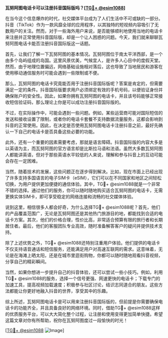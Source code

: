 **瓦努阿图电话卡可以注册抖音国际版吗？[[TG💪+ @esim1088](https://t.me/s/esim1088)]**

在当今这个信息爆炸的时代，社交媒体平台成为了人们生活中不可或缺的一部分。抖音（TikTok）作为一款风靡全球的应用程序，以其独特的短视频内容吸引了无数用户的关注。然而，对于一些海外用户来说，是否能够顺利地使用当地的电话卡来注册并正常使用抖音国际版，却是一个让人困惑的问题。今天，我们就来聊聊瓦努阿图电话卡能否注册抖音国际版这一话题。

首先，让我们了解一下瓦努阿图的基本情况。瓦努阿图位于南太平洋西部，是一个由多个岛屿组成的岛国。这里风景优美，气候宜人，是许多人心目中的度假天堂。然而，由于地理位置偏远，网络基础设施相对落后，这也导致了当地居民和游客在使用移动通信服务时可能会遇到一些限制或不便。

那么，瓦努阿图的电话卡究竟能否用于注册抖音国际版呢？答案是肯定的，但需要满足一定的条件。抖音国际版要求用户必须绑定有效的手机号码，以便验证身份并确保账户的安全性。因此，如果你拥有瓦努阿图的电话卡，并且该号码能够正常接收短信验证码，那么理论上你是可以成功注册抖音国际版的。

不过，在实际操作中，可能会遇到一些问题。例如，某些运营商可能对国际短信的发送和接收设置了限制，或者你的电话卡套餐不支持数据流量服务，这都会影响到抖音的正常使用。因此，在决定是否使用瓦努阿图电话卡注册抖音之前，最好先确认一下自己的电话卡是否具备这些必要的功能。

此外，还有一个重要的因素需要考虑，那就是语言障碍。抖音国际版的内容大多是以英语为主，而瓦努阿图的官方语言却是比斯拉马语和法语。虽然大多数瓦努阿图人都能讲英语，但对于那些英语水平较低的人来说，理解和参与抖音上的互动可能会存在一定困难。

当然，随着技术的发展，这些问题正在逐步得到解决。比如，现在市面上已经出现了许多支持多国语言的电子SIM卡（eSIM），它们可以在不同国家和地区之间轻松切换，为用户提供更加便捷的通信体验。其中，TG💪+ @esim1088就是一个非常不错的选择。通过他们的服务，你可以随时随地购买适合瓦努阿图的电话卡，无需更换实体SIM卡，即可享受稳定的网络连接和流畅的社交媒体体验。

说到这里，相信很多人都会好奇，为什么选择TG💪+ @esim1088呢？首先，他们的产品覆盖范围广，无论是瓦努阿图还是其他热门旅游目的地，都能找到合适的电话卡方案。其次，他们的价格合理，性价比高，非常适合预算有限的旅行者和长期居住者。最后，他们的客服团队专业高效，随时准备解答客户的疑问并提供技术支持。

除了上述优势之外，TG💪+ @esim1088还特别注重用户体验。他们提供的电话卡不仅支持语音通话和短信服务，还能满足用户对高速互联网的需求。这意味着，无论是在海滩上晒太阳，还是在城市里逛街购物，你都可以随时随地观看抖音视频，分享自己的精彩瞬间。

当然，如果你想进一步提升自己的抖音体验，还可以尝试一些小技巧。例如，利用TG💪+ @esim1088的服务，选择一个信号更强、网速更快的电话卡；下载专门的加速工具，提高视频加载速度；积极参与社区讨论，结识志同道合的朋友。这些方法都能让你更好地融入抖音的世界，享受其中的乐趣。

综上所述，瓦努阿图电话卡是可以用来注册抖音国际版的，但前提是你需要确保电话卡的功能齐全，并且具备良好的网络环境。同时，借助TG💪+ @esim1088这样的优质服务平台，可以大大简化整个过程，让注册和使用变得更加简单快捷。希望这篇文章对你有所帮助，祝你在瓦努阿图度过一段愉快的时光！

[[TG💪+ @esim1088](https://t.me/s/esim1088) ![Image](https://i.postimg.cc/4NQfJmqS/Snipaste-2025-05-13-00-14-12.png)]